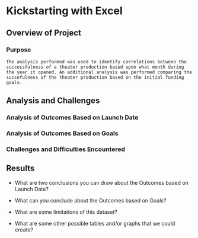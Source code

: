 # Kickstarting with Excel

## Overview of Project

### Purpose
    The analysis performed was used to identify correlations between the successfulness of a theater production based upon what month during the year it opened. An additional analysis was performed comparing the succefulness of the theater production based on the initial funding goals.
## Analysis and Challenges

### Analysis of Outcomes Based on Launch Date

### Analysis of Outcomes Based on Goals

### Challenges and Difficulties Encountered

## Results

- What are two conclusions you can draw about the Outcomes based on Launch Date?

- What can you conclude about the Outcomes based on Goals?

- What are some limitations of this dataset?

- What are some other possible tables and/or graphs that we could create?

